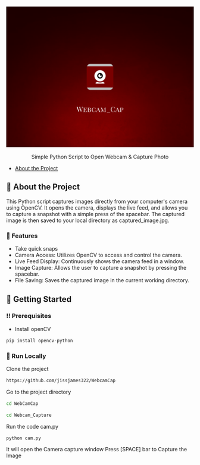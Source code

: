 <div align='center'>

![alt text](https://github.com/jissjames322/WebcamCap/blob/416e02b62073ebe1a4e16eb6c739e6f0cfd67ea9/Webcam_Capture/logo2.png)
<p>Simple Python Script to Open Webcam & Capture Photo</p>



</div>


- [About the Project](#star2-about-the-project)


## :star2: About the Project
This Python script captures images directly from your computer's camera using OpenCV. It opens the camera, displays the live feed, and allows you to capture a snapshot with a simple press of the spacebar. The captured image is then saved to your local directory as captured_image.jpg.


### :dart: Features
- Take quick snaps
- Camera Access: Utilizes OpenCV to access and control the camera.
- Live Feed Display: Continuously shows the camera feed in a window.
- Image Capture: Allows the user to capture a snapshot by pressing the spacebar.
- File Saving: Saves the captured image in the current working directory.


## :toolbox: Getting Started

### :bangbang: Prerequisites

- Install openCV
```bash
pip install opencv-python
```


### :running: Run Locally

Clone the project

```bash
https://github.com/jissjames322/WebcamCap
```
Go to the project directory
```bash
cd WebCamCap
```

```bash
cd Webcam_Capture
```
Run the code cam.py
```bash
python cam.py
```
It will open the Camera capture window
Press [SPACE] bar to Capture the Image
